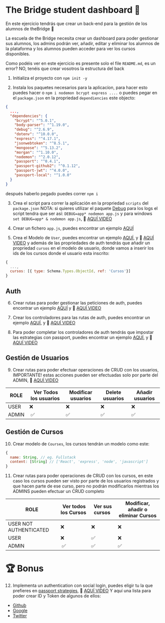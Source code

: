 # The Bridge student dashboard 🏫

En este ejercicio tendrás que crear un back-end para la gestión de los alumnos de theBridge 🌉

La escuela de the Bridge necesita crear un dashboard para poder gestionar sus alumnos, los admins podrán ver, añadir, editar y eliminar los alumnos de la plataforma y los alumnos pueden acceder para ver los cursos disponibles.

Como podéis ver en este ejercicio es presente solo el file `README.md`, es un error? NO, tenéis que crear vosotros la estructura del back

1. Initializa el proyecto con `npm init -y`

2. Instala los paquetes necesarios para la aplicacíon, para hacer esto puedes hacer o `npm i nodemon bcrypt express ....` o puedes pegar en el `package.json` en la propriedad `dependiencies` este objecto:

```json
{
  ...,
  "dependencies": {
    "bcrypt": "^5.0.1",
    "body-parser": "^1.19.0",
    "debug": "^2.6.9",
    "dotenv": "^10.0.0",
    "express": "^4.17.1",
    "jsonwebtoken": "^8.5.1",
    "mongoose": "^5.13.2",
    "morgan": "^1.10.0",
    "nodemon": "^2.0.12",
    "passport": "^0.4.1",
    "passport-github2": "^0.1.12",
    "passport-jwt": "^4.0.0",
    "passport-local": "^1.0.0"
  }
}
```

después haberlo pegado puedes correr `npm i`

3. Crea el script para correr la aplicación en la propriedad `scripts` del `package.json`
NOTA: si quieres utilizar el paquete [Debug](https://www.npmjs.com/package/debug) para los logs el script tendra que ser así: `DEBUG=app* nodemon app.js` y para windows `set DEBUG=app* & nodemon app.js`,
🎥 [AQUÍ VIDEO](https://drive.google.com/file/d/1QRwRIO6rzcxS5a4UIw95-1HaOMtjyhqw/view?t=57m25s)

4. Crear un fichero `app.js`, puedes encontrar un ejemplo [AQUÍ](https://github.com/TheBridge-FullStackDeveloper/fs-pt2104-authentication/blob/1b1d0d652d/auth-with-comments/app.js)

5. Crea el Modelo de `User`, puedes encontrar un ejemplo [AQUÍ](https://github.com/TheBridge-FullStackDeveloper/fs-pt2104-authentication/blob/1b1d0d652d/auth-with-comments/model/User.js), y 🎥 [AQUÍ VIDEO](https://drive.google.com/file/d/1AzeZ8NPCx-qxPJYrFO6DsXtjqxwAd98V/view?t=40m29s) y además de las propriedades de auth tendrás que añadir un propriedad `cursos` en el modelo de usuario,
donde vamos a inserir los ids de los cursos donde el usuario esta inscrito:

```js
{ 
  ...,
  cursos: [{ type: Schema.Types.ObjectId, ref: 'Cursos'}]
}
```

## Auth

6. Crear rutas para poder gestionar las peticiones de auth, puedes encontrar un ejemplo [AQUÍ](https://github.com/TheBridge-FullStackDeveloper/fs-pt2104-authentication/blob/1b1d0d652d/auth-with-comments/routes/auth-route.js) y 🎥 [AQUÍ VIDEO](https://drive.google.com/file/d/1AzeZ8NPCx-qxPJYrFO6DsXtjqxwAd98V/view?t=53m09s)

7. Crear los controladores para las rutas de auth, puedes encontrar un ejemplo [AQUÍ](https://github.com/TheBridge-FullStackDeveloper/fs-pt2104-authentication/blob/1b1d0d652d/auth-with-comments/controllers/auth.controller.js), y 🎥 [AQUÍ VIDEO](https://drive.google.com/file/d/1AzeZ8NPCx-qxPJYrFO6DsXtjqxwAd98V/view?t=54m20s)

8. Para poder completar los controladores de auth tendrás que impostar las estrategias con passport, puedes encontrar un ejemplo [AQUÍ](https://github.com/TheBridge-FullStackDeveloper/fs-pt2104-authentication/blob/1b1d0d652d/auth-with-comments/auth/passport.js), y 🎥 [AQUÍ VIDEO](https://drive.google.com/file/d/1AzeZ8NPCx-qxPJYrFO6DsXtjqxwAd98V/view?t=47m14s)

## Gestión de Usuarios

9. Crear rutas para poder efectuar operaciones de CRUD con los usuarios, IMPORTANTE! estas acciones pueden ser efectuadas solo por parte del ADMIN, 🎥 [AQUÍ VIDEO](https://drive.google.com/file/d/11IC-mqLdg2jWaeKu5N3GAdJ_HDXapGfr/view?t=19m37s)

| ROLE    |  Ver Todos los usuarios | Modificar usuarios | Delete usuarios | Añadir usuarios |
| ------- | --------------------- | ---------------------| ----------------| ----------------|
| USER    | ❌                    | ❌                    | ❌              | ❌              |
| ADMIN   |  ✅                   | ✅                    | ✅              | ✅              |

## Gestión de Cursos

10. Crear modelo de `Courses`, los cursos tendrán un modelo como este:

```js
{
  name: String, // eg. Fullstack
  content: [String] // ['React', 'express', 'node', 'javascript']
}
```

11. Crear rutas para poder operaciones de CRUD con los cursos, en este caso los cursos pueden ser visto por parte de los usuarios registrados y que hacen parte de ese curso, pero no podrán modificarlos mientras los ADMINS pueden efectuar un CRUD completo

| ROLE    |  Ver todos los Cursos |  Ver sus cursos | Modificar, añadir o eliminar Cursos |
| ------- | --------------------- | --------------- | ----------------------------------- |
| USER NOT AUTHENTICATED | ❌                    | ❌              | ❌                                  |
| USER    | ❌                   | ✅              | ❌                                  |
| ADMIN   |  ✅                   | ✅              | ✅                                  |

# 🏆 Bonus

12. Implementa un authentication con social login, puedes eligir tu la que prefieres en [passport strategies](http://www.passportjs.org/packages/), 🎥 [AQUÍ VIDEO](https://drive.google.com/file/d/1iwVPeH-VLi_mc6_qIL5M_Pzme6mSasje/view?t=18m58s)
Y aquí una lista para poder crear ID y Token de algunos de ellos:

- [Github](https://github.com/settings/developers)
- [Google](https://developers.google.com/identity/protocols/oauth2)
- [Twitter](https://developer.twitter.com/en/docs/authentication/oauth-2-0/application-only)
